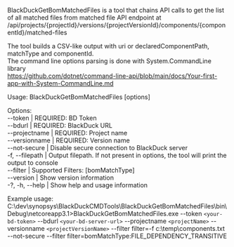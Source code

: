 BlackDuckGetBomMatchedFiles is a tool that chains API calls to get the list of all matched files from matched file API endpoint at 
/api/projects/{projectId}/versions/{projectVersionId}/components/{componentId}/matched-files

The tool builds a CSV-like output with uri or declaredComponentPath, matchType and componentId.  
The command line options parsing is done with System.CommandLine library  
https://github.com/dotnet/command-line-api/blob/main/docs/Your-first-app-with-System-CommandLine.md

 
Usage:
  BlackDuckGetBomMatchedFiles [options]

Options:  
 --token <token>               | REQUIRED: BD Token  
 --bdurl <bdurl>               | REQUIRED: BlackDuck URL   
  --projectname <projectname>  | REQUIRED: Project name   
  --versionname <versionname>  | REQUIRED: Version name   
  --not-secure                 | Disable secure connection to BlackDuck server  
  -f, --filepath <filepath>    | Output filepath. If not present in options, the tool will print the output to console  
  --filter <filter>            | Supported Filters: [bomMatchType]  
  --version                    | Show version information  
  -?, -h, --help               | Show help and usage information  
 
 Example usage:
C:\dev\synopsys\BlackDuckCMDTools\BlackDuckGetBomMatchedFiles\bin\Debug\netcoreapp3.1>BlackDuckGetBomMatchedFiles.exe --token `<your-bd-token>` --bdurl `<your-bd-server-url>` --projectname `<projectName>` --versionname `<projectVersionName>` --filter filter=-f c:\temp\components.txt --not-secure --filter filter=bomMatchType:FILE_DEPENDENCY_TRANSITIVE
